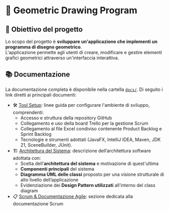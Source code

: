 # 🧩 Geometric Drawing Program

## 🎯 Obiettivo del progetto

Lo scopo del progetto è **sviluppare un'applicazione che implementi un programma di disegno geometrico**.  
L'applicazione permette agli utenti di creare, modificare e gestire elementi grafici geometrici attraverso un'interfaccia interattiva.

## 📚 Documentazione

La documentazione completa è disponibile nella cartella [`docs/`](./docs/). Di seguito i link diretti ai principali documenti:

- 🛠️ [Tool Setup](./docs/tool_setup.md): linee guida per configurare l'ambiente di sviluppo, comprendenti:
  - Accesso e struttura della repository GitHub
  - Collegamento e uso della board Trello per la gestione Scrum
  - Collegamento al file Excel condiviso contenente Product Backlog e Sprint Backlog
  - Tecnologie e strumenti adottati (JavaFX, IntelliJ IDEA, Maven, JDK 21, SceneBuilder, JUnit).
- 🏗️ [Architettura del Sistema](./docs/design_document.md): descrizione dell’architettura software adottata con:
  - Scelta dell’**architettura del sistema** e motivazione di quest'ultima
  - **Componenti principali** del sistema
  - **Diagramma UML delle classi** proposto per una visione strutturale di alto livello dell’applicazione
  - Evidenziazione dei **Design Pattern utilizzati** all’interno del class diagram
- 📋 [Scrum & Documentazione Agile](./docs/scrum): sezione dedicata alla documentazione Scrum
